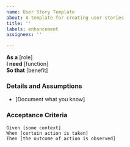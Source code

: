 ```yaml
---
name: User Story Template
about: A template for creating user stories
title: ''
labels: enhancement
assignees: ''

---
```


**As a** [role]  
**I need** [function]  
**So that** [benefit]  

### Details and Assumptions
* [Document what you know]

### Acceptance Criteria

```gherkin
Given [some context]
When [certain action is taken]
Then [the outcome of action is observed]

